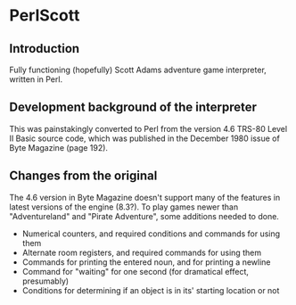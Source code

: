 # PerlScott
## Introduction
Fully functioning (hopefully) Scott Adams adventure game interpreter, written in Perl.
## Development background of the interpreter
This was painstakingly converted to Perl from the version 4.6 TRS-80 Level II Basic source code, which was published in the December 1980 issue of Byte Magazine (page 192). 
## Changes from the original
The 4.6 version in Byte Magazine doesn't support many of the features in latest versions of the engine (8.3?). To play games newer than "Adventureland" and "Pirate Adventure", some additions needed to done.
- Numerical counters, and required conditions and commands for using them
- Alternate room registers, and required commands for using them
- Commands for printing the entered noun, and for printing a newline
- Command for "waiting" for one second (for dramatical effect, presumably)
- Conditions for determining if an object is in its' starting location or not
